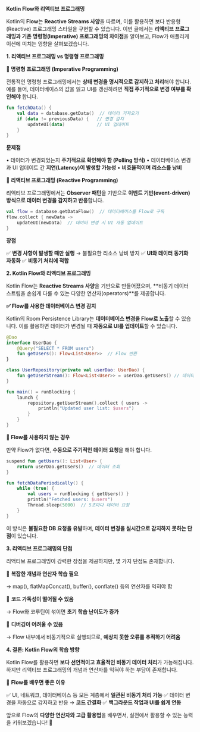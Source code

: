 **Kotlin Flow와 리액티브 프로그래밍**

Kotlin의 **Flow**는 **Reactive Streams 사양**을 따르며, 이를 활용하면 보다 반응형(Reactive) 프로그래밍 스타일을 구현할 수 있습니다. 이번 글에서는 **리액티브 프로그래밍과 기존 명령형(Imperative) 프로그래밍의 차이점**을 알아보고, Flow가 애플리케이션에 미치는 영향을 살펴보겠습니다.

**1. 리액티브 프로그래밍 vs 명령형 프로그래밍**

**🔹 명령형 프로그래밍 (Imperative Programming)**

전통적인 명령형 프로그래밍에서는 **상태 변경을 명시적으로 감지하고 처리**해야 합니다. 예를 들어, 데이터베이스의 값을 읽고 UI를 갱신하려면 **직접 주기적으로 변경 여부를 확인해야** 합니다.

```kotlin
fun fetchData() {
    val data = database.getData()  // 데이터 가져오기
    if (data != previousData) {   // 변경 감지
        updateUI(data)            // UI 업데이트
    }
}
```

**문제점**

• 데이터가 변경되었는지 **주기적으로 확인해야 함 (Polling 방식)**
• 데이터베이스 변경과 UI 업데이트 간 **지연(Latency)이 발생할 가능성**
• **비효율적이며 리소스를 낭비**

**🔹 리액티브 프로그래밍 (Reactive Programming)**

리액티브 프로그래밍에서는 **Observer 패턴**을 기반으로 **이벤트 기반(event-driven) 방식으로 데이터 변경을 감지하고 반응**합니다.

```kotlin
val flow = database.getDataFlow()  // 데이터베이스를 Flow로 구독
flow.collect { newData ->
    updateUI(newData)  // 데이터 변경 시 UI 자동 업데이트
}
```

**장점**

✅ **변경 사항이 발생할 때만 실행** → 불필요한 리소스 낭비 방지
✅ **UI와 데이터 동기화 자동화**
✅ **비동기 처리에 적합**

**2. Kotlin Flow와 리액티브 프로그래밍**

Kotlin Flow는 **Reactive Streams 사양**을 기반으로 만들어졌으며, **비동기 데이터 스트림을 손쉽게 다룰 수 있는 다양한 연산자(operators)**를 제공합니다.

**✅ Flow를 사용한 데이터베이스 변경 감지**

Kotlin의 Room Persistence Library는 **데이터베이스 변경을 Flow로 노출**할 수 있습니다. 이를 활용하면 데이터가 변경될 때 **자동으로 UI를 업데이트**할 수 있습니다.

```kotlin
@Dao
interface UserDao {
    @Query("SELECT * FROM users")
    fun getUsers(): Flow<List<User>>  // Flow 반환
}

class UserRepository(private val userDao: UserDao) {
    fun getUserStream(): Flow<List<User>> = userDao.getUsers() // 데이터 변경 감지
}
```

```kotlin
fun main() = runBlocking {
    launch {
        repository.getUserStream().collect { users ->
            println("Updated user list: $users")
        }
    }
}
```

**🚀 Flow를 사용하지 않는 경우**

만약 Flow가 없다면, **수동으로 주기적인 데이터 요청**을 해야 합니다.

```kotlin
suspend fun getUsers(): List<User> {
    return userDao.getUsers()  // 데이터 조회
}

fun fetchDataPeriodically() {
    while (true) {
        val users = runBlocking { getUsers() }
        println("Fetched users: $users")
        Thread.sleep(5000)  // 5초마다 데이터 요청
    }
}
```

이 방식은 **불필요한 DB 요청을 유발**하며, **데이터 변경을 실시간으로 감지하지 못하는 단점**이 있습니다.

**3. 리액티브 프로그래밍의 단점**

리액티브 프로그래밍이 강력한 장점을 제공하지만, 몇 가지 단점도 존재합니다.

🔴 **복잡한 개념과 연산자 학습 필요**

→ map(), flatMapConcat(), buffer(), conflate() 등의 연산자를 익혀야 함

🔴 **코드 가독성이 떨어질 수 있음**

→ Flow와 코루틴이 섞이면 **초기 학습 난이도가 증가**

🔴 **디버깅이 어려울 수 있음**

→ Flow 내부에서 비동기적으로 실행되므로, **예상치 못한 오류를 추적하기 어려움**

**4. 결론: Kotlin Flow의 학습 방향**

Kotlin Flow를 활용하면 **보다 선언적이고 효율적인 비동기 데이터 처리**가 가능해집니다. 하지만 리액티브 프로그래밍의 개념과 연산자를 익혀야 하는 부담이 존재합니다.

📌 **Flow를 배우면 좋은 이유**

✅ UI, 네트워크, 데이터베이스 등 모든 계층에서 **일관된 비동기 처리 가능**
✅ 데이터 변경을 자동으로 감지하고 반응 → **코드 간결화**
✅ **백그라운드 작업과 UI를 쉽게 연동**

앞으로 Flow의 **다양한 연산자와 고급 활용법**을 배우면서, 실전에서 활용할 수 있는 능력을 키워보겠습니다! 🚀